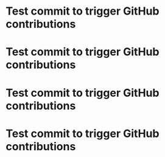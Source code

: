 # Test commit to trigger GitHub contributions
# Test commit to trigger GitHub contributions
# Test commit to trigger GitHub contributions
# Test commit to trigger GitHub contributions
